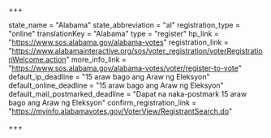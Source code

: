 +++

state_name = "Alabama"
state_abbreviation = "al"
registration_type = "online"
translationKey = "Alabama"
type = "register"
hp_link = "https://www.sos.alabama.gov/alabama-votes"
registration_link = "https://www.alabamainteractive.org/sos/voter_registration/voterRegistrationWelcome.action"
more_info_link = "https://www.sos.alabama.gov/alabama-votes/voter/register-to-vote"
default_ip_deadline = "15 araw bago ang Araw ng Eleksyon"
default_online_deadline = "15 araw bago ang Araw ng Eleksyon"
default_mail_postmarked_deadline = "Dapat na naka-postmark 15 araw bago ang Araw ng Eleksyon"
confirm_registration_link = "https://myinfo.alabamavotes.gov/VoterView/RegistrantSearch.do"

+++